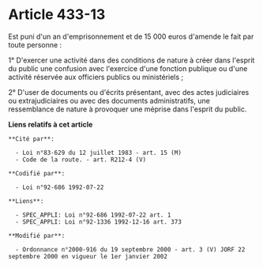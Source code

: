 # Article 433-13

Est puni d'un an d'emprisonnement et de 15 000 euros d'amende le fait par toute personne :

1° D'exercer une activité dans des conditions de nature à créer dans l'esprit du public une confusion avec l'exercice d'une
fonction publique ou d'une activité réservée aux officiers publics ou ministériels ;

2° D'user de documents ou d'écrits présentant, avec des actes judiciaires ou extrajudiciaires ou avec des documents
administratifs, une ressemblance de nature à provoquer une méprise dans l'esprit du public.

**Liens relatifs à cet article**

	**Cité par**:

	  - Loi n°83-629 du 12 juillet 1983 - art. 15 (M)
	  - Code de la route. - art. R212-4 (V)

	**Codifié par**:

	  - Loi n°92-686 1992-07-22

	**Liens**:

	  - SPEC_APPLI: Loi n°92-686 1992-07-22 art. 1
	  - SPEC_APPLI: Loi n°92-1336 1992-12-16 art. 373

	**Modifié par**:

	  - Ordonnance n°2000-916 du 19 septembre 2000 - art. 3 (V) JORF 22 septembre 2000 en vigueur le 1er janvier 2002

